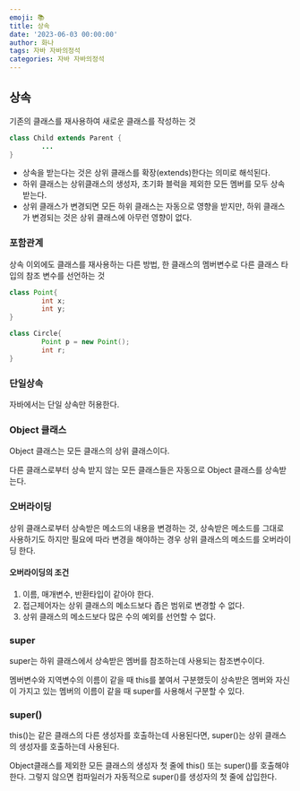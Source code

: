```yaml
---
emoji: 📚
title: 상속
date: '2023-06-03 00:00:00'
author: 화나
tags: 자바 자바의정석
categories: 자바 자바의정석
---
```


## 상속

기존의 클래스를 재사용하여 새로운 클래스를 작성하는 것

```java
class Child extends Parent {
		...
}
```

- 상속을 받는다는 것은 상위 클래스를 확장(extends)한다는 의미로 해석된다.
- 하위 클래스는 상위클래스의 생성자, 초기화 블럭을 제외한 모든 멤버를 모두 상속받는다.
- 상위 클래스가 변경되면 모든 하위 클래스는 자동으로 영향을 받지만, 하위 클래스가 변경되는 것은 상위 클래스에 아무런 영향이 없다.

### 포함관계

상속 이외에도 클래스를 재사용하는 다른 방법, 한 클래스의 멤버변수로 다른 클래스 타입의 참조 변수를 선언하는 것

```java
class Point{
		int x;
		int y;
}

class Circle{
		Point p = new Point();
		int r;
}
```

### 단일상속

자바에서는 단일 상속만 허용한다.

### Object 클래스

Object 클래스는 모든 클래스의 상위 클래스이다.

다른 클래스로부터 상속 받지 않는 모든 클래스들은 자동으로 Object 클래스를 상속받는다.

### 오버라이딩

상위 클래스로부터 상속받은 메소드의 내용을 변경하는 것, 상속받은 메소드를 그대로 사용하기도 하지만 필요에 따라 변경을 해야하는 경우 상위 클래스의 메소드를 오버라이딩 한다.

#### 오버라이딩의 조건

1. 이름, 매개변수, 반환타입이 같아야 한다.
2. 접근제어자는 상위 클래스의 메소드보다 좁은 범위로 변경할 수 없다.
3. 상위 클래스의 메소드보다 많은 수의 예외를 선언할 수 없다.

### super

super는 하위 클래스에서 상속받은 멤버를 참조하는데 사용되는 참조변수이다.

멤버변수와 지역변수의 이름이 같을 때 this를 붙여서 구분했듯이 상속받은 멤버와 자신이 가지고 있는 멤버의 이름이 같을 때 super를 사용해서 구분할 수 있다.

### super()

this()는 같은 클래스의 다른 생성자를 호출하는데 사용된다면, super()는 상위 클래스의 생성자를 호출하는데 사용된다.

Object클래스를 제외한 모든 클래스의 생성자 첫 줄에 this() 또는 super()를 호출해야 한다. 그렇지 않으면 컴파일러가 자동적으로 super()를 생성자의 첫 줄에 삽입한다.

```toc

```
